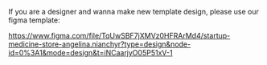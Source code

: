 If you are a designer and wanna make new template design, please use our figma template:

https://www.figma.com/file/TqUwSBF7jXMVz0HFRArMd4/startup-medicine-store-angelina.nianchyr?type=design&node-id=0%3A1&mode=design&t=iNCaarjyO05P51xV-1
